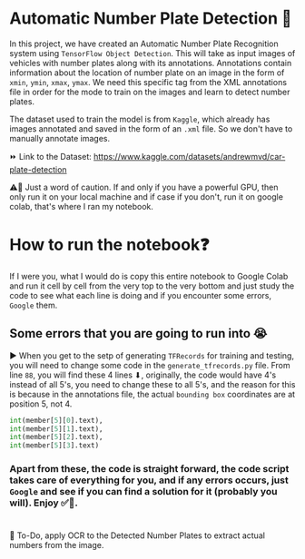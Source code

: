 # Automatic Number Plate Detection 🚗

In this project, we have created an Automatic Number Plate Recognition system using `TensorFlow Object Detection`. This will take as input images of vehicles with number plates along with its annotations. Annotations contain information about the location of number plate on an image in the form of `xmin`, `ymin`, `xmax`, `ymax`. We need this specific tag from the XML annotations file in order for the mode to train on the images and learn to detect number plates.

The dataset used to train the model is from `Kaggle`, which already has images annotated and saved in the form of an `.xml` file. So we don't have to manually annotate images. 

⏩ Link to the Dataset: https://www.kaggle.com/datasets/andrewmvd/car-plate-detection

⚠🧯 Just a word of caution. If and only if you have a powerful GPU, then only run it on your local machine and if case if you don't, run it on google colab, that's where I ran my notebook.

# How to run the notebook❓

If I were you, what I would do is copy this entire notebook to Google Colab and run it cell by cell from the very top to the very bottom and just study the code to see what each line is doing and if you encounter some errors, `Google` them.

## Some errors that you are going to run into 😭

▶ When you get to the setp of generating `TFRecords` for training and testing, you will need to change some code in the `generate_tfrecords.py` file. From line `88`, you will find these 4 lines ⬇, originally, the code would have 4's instead of all 5's, you need to change these to all 5's, and the reason for this is because in the annotations file, the actual `bounding box` coordinates are at position 5, not 4.

```Python
int(member[5][0].text),
int(member[5][1].text),
int(member[5][2].text),
int(member[5][3].text)
```

### Apart from these, the code is straight forward, the code script takes care of everything for you, and if any errors occurs, just `Google` and see if you can find a solution for it (probably you will). Enjoy ✅🏁.

#
🥏 To-Do, apply OCR to the Detected Number Plates to extract actual numbers from the image.